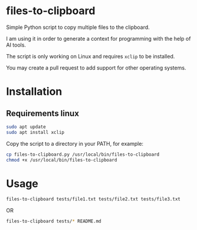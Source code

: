 # files-to-clipboard

Simple Python script to copy multiple files to the clipboard. 

I am using it in order to generate a context for programming with the help of AI tools.

The script is only working on Linux and requires `xclip` to be installed.

You may create a pull request to add support for other operating systems.

# Installation

## Requirements linux

```bash
sudo apt update
sudo apt install xclip
```

Copy the script to a directory in your PATH, for example:

```bash
cp files-to-clipboard.py /usr/local/bin/files-to-clipboard
chmod +x /usr/local/bin/files-to-clipboard
```

# Usage

```bash
files-to-clipboard tests/file1.txt tests/file2.txt tests/file3.txt
```

OR

```bash
files-to-clipboard tests/* README.md
```
